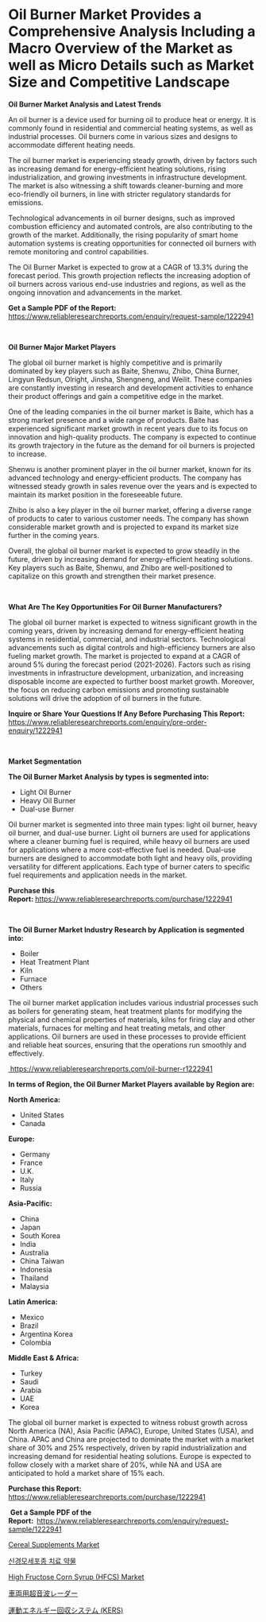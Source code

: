 <p><h1>Oil Burner Market Provides a Comprehensive Analysis Including a Macro Overview of the Market as well as Micro Details such as Market Size and Competitive Landscape</h1></p><p><strong>Oil Burner Market Analysis and Latest Trends</strong></p>
<p><p>An oil burner is a device used for burning oil to produce heat or energy. It is commonly found in residential and commercial heating systems, as well as industrial processes. Oil burners come in various sizes and designs to accommodate different heating needs.</p><p>The oil burner market is experiencing steady growth, driven by factors such as increasing demand for energy-efficient heating solutions, rising industrialization, and growing investments in infrastructure development. The market is also witnessing a shift towards cleaner-burning and more eco-friendly oil burners, in line with stricter regulatory standards for emissions.</p><p>Technological advancements in oil burner designs, such as improved combustion efficiency and automated controls, are also contributing to the growth of the market. Additionally, the rising popularity of smart home automation systems is creating opportunities for connected oil burners with remote monitoring and control capabilities.</p><p>The Oil Burner Market is expected to grow at a CAGR of 13.3% during the forecast period. This growth projection reflects the increasing adoption of oil burners across various end-use industries and regions, as well as the ongoing innovation and advancements in the market.</p></p>
<p><strong>Get a Sample PDF of the Report:&nbsp;</strong> <a href="https://www.reliableresearchreports.com/enquiry/request-sample/1222941">https://www.reliableresearchreports.com/enquiry/request-sample/1222941</a></p>
<p>&nbsp;</p>
<p><strong>Oil Burner Major Market Players</strong></p>
<p><p>The global oil burner market is highly competitive and is primarily dominated by key players such as Baite, Shenwu, Zhibo, China Burner, Lingyun Redsun, Olright, Jinsha, Shengneng, and Weilit. These companies are constantly investing in research and development activities to enhance their product offerings and gain a competitive edge in the market.</p><p>One of the leading companies in the oil burner market is Baite, which has a strong market presence and a wide range of products. Baite has experienced significant market growth in recent years due to its focus on innovation and high-quality products. The company is expected to continue its growth trajectory in the future as the demand for oil burners is projected to increase.</p><p>Shenwu is another prominent player in the oil burner market, known for its advanced technology and energy-efficient products. The company has witnessed steady growth in sales revenue over the years and is expected to maintain its market position in the foreseeable future.</p><p>Zhibo is also a key player in the oil burner market, offering a diverse range of products to cater to various customer needs. The company has shown considerable market growth and is projected to expand its market size further in the coming years.</p><p>Overall, the global oil burner market is expected to grow steadily in the future, driven by increasing demand for energy-efficient heating solutions. Key players such as Baite, Shenwu, and Zhibo are well-positioned to capitalize on this growth and strengthen their market presence.</p></p>
<p>&nbsp;</p>
<p><strong>What Are The Key Opportunities For Oil Burner Manufacturers?</strong></p>
<p><p>The global oil burner market is expected to witness significant growth in the coming years, driven by increasing demand for energy-efficient heating systems in residential, commercial, and industrial sectors. Technological advancements such as digital controls and high-efficiency burners are also fueling market growth. The market is projected to expand at a CAGR of around 5% during the forecast period (2021-2026). Factors such as rising investments in infrastructure development, urbanization, and increasing disposable income are expected to further boost market growth. Moreover, the focus on reducing carbon emissions and promoting sustainable solutions will drive the adoption of oil burners in the future.</p></p>
<p><strong>Inquire or Share Your Questions If Any Before Purchasing This Report:</strong> <a href="https://www.reliableresearchreports.com/enquiry/pre-order-enquiry/1222941">https://www.reliableresearchreports.com/enquiry/pre-order-enquiry/1222941</a></p>
<p>&nbsp;</p>
<p><strong>Market Segmentation</strong></p>
<p><strong>The Oil Burner Market Analysis by types is segmented into:</strong></p>
<p><ul><li>Light Oil Burner</li><li>Heavy Oil Burner</li><li>Dual-use Burner</li></ul></p>
<p><p>Oil burner market is segmented into three main types: light oil burner, heavy oil burner, and dual-use burner. Light oil burners are used for applications where a cleaner burning fuel is required, while heavy oil burners are used for applications where a more cost-effective fuel is needed. Dual-use burners are designed to accommodate both light and heavy oils, providing versatility for different applications. Each type of burner caters to specific fuel requirements and application needs in the market.</p></p>
<p><strong>Purchase this Report:&nbsp;</strong><a href="https://www.reliableresearchreports.com/purchase/1222941">https://www.reliableresearchreports.com/purchase/1222941</a></p>
<p>&nbsp;</p>
<p><strong>The Oil Burner Market Industry Research by Application is segmented into:</strong></p>
<p><ul><li>Boiler</li><li>Heat Treatment Plant</li><li>Kiln</li><li>Furnace</li><li>Others</li></ul></p>
<p><p>The oil burner market application includes various industrial processes such as boilers for generating steam, heat treatment plants for modifying the physical and chemical properties of materials, kilns for firing clay and other materials, furnaces for melting and heat treating metals, and other applications. Oil burners are used in these processes to provide efficient and reliable heat sources, ensuring that the operations run smoothly and effectively.</p></p>
<p><a href="https://www.reliableresearchreports.com/oil-burner-r1222941">&nbsp;https://www.reliableresearchreports.com/oil-burner-r1222941</a></p>
<p><strong>In terms of Region, the Oil Burner Market Players available by Region are:</strong></p>
<p>
    <p> <strong> North America: </strong>
        <ul>
            <li>United States</li>
            <li>Canada</li>
        </ul>
        </p> 
    <p> <strong> Europe: </strong>
        <ul>
            <li>Germany</li>
            <li>France</li>
            <li>U.K.</li>
            <li>Italy</li>
            <li>Russia</li>
        </ul>
        </p> 
    <p> <strong> Asia-Pacific: </strong>
        <ul>
            <li>China</li>
            <li>Japan</li>
            <li>South Korea</li>
            <li>India</li>
            <li>Australia</li>
            <li>China Taiwan</li>
            <li>Indonesia</li>
            <li>Thailand</li>
            <li>Malaysia</li>
        </ul>
        </p> 
    <p> <strong> Latin America: </strong>
        <ul>
            <li>Mexico</li>
            <li>Brazil</li>
            <li>Argentina Korea</li>
            <li>Colombia</li>
        </ul>
        </p> 
    <p> <strong> Middle East & Africa: </strong>
        <ul>
            <li>Turkey</li>
            <li>Saudi</li>
            <li>Arabia</li>
            <li>UAE</li>
            <li>Korea</li>
        </ul>
    </p>
    </p>
<p><p>The global oil burner market is expected to witness robust growth across North America (NA), Asia Pacific (APAC), Europe, United States (USA), and China. APAC and China are projected to dominate the market with a market share of 30% and 25% respectively, driven by rapid industrialization and increasing demand for residential heating solutions. Europe is expected to follow closely with a market share of 20%, while NA and USA are anticipated to hold a market share of 15% each.</p></p>
<p><strong>Purchase this Report: </strong><a href="https://www.reliableresearchreports.com/purchase/1222941">https://www.reliableresearchreports.com/purchase/1222941</a></p>
<p>&nbsp;<strong>Get a Sample PDF of the Report:&nbsp;&nbsp;</strong><a href="https://www.reliableresearchreports.com/enquiry/request-sample/1222941">https://www.reliableresearchreports.com/enquiry/request-sample/1222941</a></p>
<p><strong></strong></p>
<p><p><a href="https://github.com/kmatchooka/Market-Research-Report-List-1/blob/main/cereal-supplements-market.md">Cereal Supplements Market</a></p><p><a href="https://github.com/AlexanderElliott1993/Market-Research-Report-List-1/blob/main/7553083164830.md">신경모세포종 치료 약물</a></p><p><a href="https://github.com/DarrenSipes1990/Market-Research-Report-List-1/blob/main/high-fructose-corn-syrup-hfcs-market.md">High Fructose Corn Syrup (HFCS) Market</a></p><p><a href="https://github.com/ReyesKohler20231/Market-Research-Report-List-2/blob/main/4302713154214.md">車両用超音波レーダー</a></p><p><a href="https://github.com/adcxff01450218/Market-Research-Report-List-2/blob/main/4911838154213.md">運動エネルギー回収システム (KERS)</a></p></p>